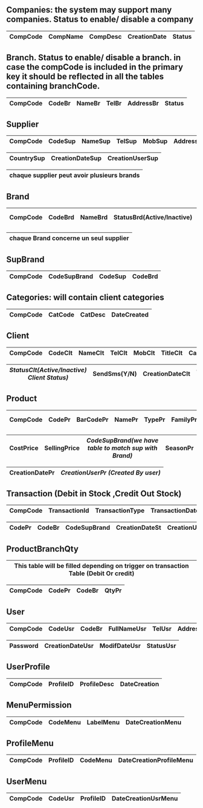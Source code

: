 ## Companies: the system may support many companies. Status to enable/ disable a company 

CompCode | CompName | CompDesc | CreationDate | Status |
-------- | -------- | -------- | ------------ | ------ |



## Branch. Status to enable/ disable a branch. in case the compCode is included in the primary key it should be reflected in all the tables containing branchCode.
CompCode | CodeBr | NameBr | TelBr | AddressBr | Status |
-------- | ------ | ------ | ----- | --------- | ------ |

## Supplier
CompCode |CodeSup | NameSup | TelSup | MobSup | AddressSup | EmailSup | StatusSup(Active/Inactive) |
-------- |------- | ------- | ------ | ------ | ---------- | -------- | -------------------------- | 

CountrySup | CreationDateSup | CreationUserSup |
---------- | --------------- | --------------- |

chaque supplier peut avoir plusieurs brands | 
------------------------------------------- |
 
## Brand
CompCode |CodeBrd | NameBrd | StatusBrd(Active/Inactive) | CreationDateBrd | *CreationUserBrd(Created by User* |
-------- |------- | ------- | -------------------------- | --------------- | --------------------------------- |

chaque Brand concerne un seul supplier  |
--------------------------------------- |

## SupBrand
CompCode |CodeSupBrand | CodeSup | CodeBrd |
-------- |------------ | ------- | ------- |


## Categories: will contain client categories
CompCode |CatCode | CatDesc | DateCreated |
-------- |------- | ------- | ----------- |


## Client
CompCode |CodeClt | NameClt | TelClt | MobClt | TitleClt | CatCode | AddressClt | EmailClt | 
-------- |------- | ------- | ------ | ------ | -------- | ------- | ---------- | -------- |
 

*StatusClt(Active/Inactive) Client Status)* | SendSms(Y/N) | CreationDateClt | *CreationUserClt(Created By User)* | 
------------------------------------------- | ------------ | --------------- | ---------------------------------- |


## Product
CompCode |CodePr | BarCodePr | NamePr | TypePr | FamilyPr | StatusPr(Active/Inactive) | *MadeInPr(made in country)* | 
-------- |-------| --------- | ------ | ------ | -------- | ------------------------- | --------------------------- | 

CostPrice | SellingPrice | *CodeSupBrand(we have table to match sup with Brand)* | SeasonPr | 
--------- | ------------ | ----------------------------------------------------- | ---------| 

CreationDatePr  | *CreationUserPr (Created By user)*  | 
--------------- | ----------------------------------- |



## Transaction (Debit in Stock ,Credit Out Stock)
CompCode |TransactionId | TransactionType | TransactionDate | TransactionDbCr |
-------- |------------- | --------------- | --------------- | --------------- |

CodePr | CodeBr | CodeSupBrand | CreationDateSt | CreationUserSt | QtyPr |From_CodeBr | To_CodeBr  | conf_trf |
-----  | ------ | ------------ | -------------- | -------------- | ----- |------------| ---------- | ---------|




## ProductBranchQty 
This table will be filled depending on trigger on transaction Table (Debit Or credit) |
------------------------------------------------------------------------------------- |

CompCode |CodePr | CodeBr | QtyPr |
-------- |------ | ------ | ----- |




## User
CompCode |CodeUsr | CodeBr | FullNameUsr | TelUsr | AddressUsr | PostUsr | UsrName |
-------- |------- | ------ | ----------- | ------ | ---------- | ------- |---------|

|Password | CreationDateUsr | ModifDateUsr | StatusUsr |
 -------- | --------------- | ------------ | --------- |


## UserProfile

CompCode |ProfileID | ProfileDesc | DateCreation |
-------- |--------- | ----------- | ------------ |

## MenuPermission
CompCode |CodeMenu | LabelMenu | DateCreationMenu |
-------- |-------- | --------- | ---------------- |


## ProfileMenu
CompCode |ProfileID | CodeMenu | DateCreationProfileMenu |
-------- |--------- | -------- | ----------------------- |


## UserMenu
CompCode |CodeUsr | ProfileID | DateCreationUsrMenu |
-------- |------- | --------- | ------------------- |

